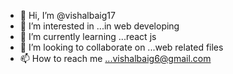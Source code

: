 - 👋 Hi, I’m @vishalbaig17
- 👀 I’m interested in ...in web developing 
- 🌱 I’m currently learning ...react js
- 💞️ I’m looking to collaborate on ...web related files
- 📫 How to reach me ...vishalbaig6@gmail.com
 
<!---
vishalbaig17/vishalbaig17 is a ✨ special ✨ repository because its `README.md` (this file) appears on your GitHub profile.
You can click the Preview link to take a look at your changes.
--->
